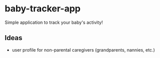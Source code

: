 # baby-tracker-app

Simple application to track your baby's activity!

## Ideas

- user profile for non-parental caregivers (grandparents, nannies, etc.)
